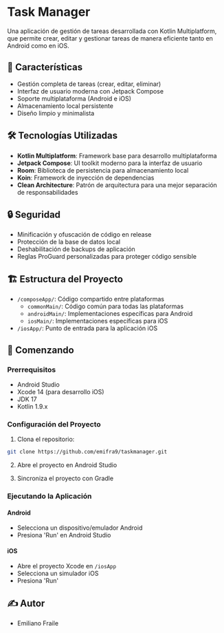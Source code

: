 # Task Manager

Una aplicación de gestión de tareas desarrollada con Kotlin Multiplatform, que permite crear, editar y gestionar tareas de manera eficiente tanto en Android como en iOS.

## 🚀 Características

- Gestión completa de tareas (crear, editar, eliminar)
- Interfaz de usuario moderna con Jetpack Compose
- Soporte multiplataforma (Android e iOS)
- Almacenamiento local persistente
- Diseño limpio y minimalista

## 🛠 Tecnologías Utilizadas

- **Kotlin Multiplatform**: Framework base para desarrollo multiplataforma
- **Jetpack Compose**: UI toolkit moderno para la interfaz de usuario
- **Room**: Biblioteca de persistencia para almacenamiento local
- **Koin**: Framework de inyección de dependencias
- **Clean Architecture**: Patrón de arquitectura para una mejor separación de responsabilidades

## 🔒 Seguridad

- Minificación y ofuscación de código en release
- Protección de la base de datos local
- Deshabilitación de backups de aplicación
- Reglas ProGuard personalizadas para proteger código sensible

## 🏗 Estructura del Proyecto

- `/composeApp/`: Código compartido entre plataformas
  - `commonMain/`: Código común para todas las plataformas
  - `androidMain/`: Implementaciones específicas para Android
  - `iosMain/`: Implementaciones específicas para iOS
- `/iosApp/`: Punto de entrada para la aplicación iOS

## 🚦 Comenzando

### Prerrequisitos

- Android Studio 
- Xcode 14 (para desarrollo iOS)
- JDK 17
- Kotlin 1.9.x

### Configuración del Proyecto

1. Clona el repositorio:
```bash
git clone https://github.com/emifra9/taskmanager.git
```

2. Abre el proyecto en Android Studio

3. Sincroniza el proyecto con Gradle

### Ejecutando la Aplicación

#### Android
- Selecciona un dispositivo/emulador Android
- Presiona 'Run' en Android Studio

#### iOS
- Abre el proyecto Xcode en `/iosApp`
- Selecciona un simulador iOS
- Presiona 'Run'


## ✍️ Autor

- Emiliano Fraile
